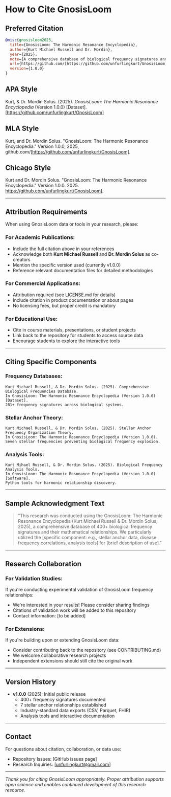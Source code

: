 # How to Cite GnosisLoom

## Preferred Citation

```bibtex
@misc{gnosisloom2025,
  title={GnosisLoom: The Harmonic Resonance Encyclopedia},
  author={Kurt Michael Russell and Dr. Mordin},
  year={2025},
  note={A comprehensive database of biological frequency signatures and stellar anchor relationships},
  url={https://github.com/[https://github.com/unfurlingkurt/GnosisLoom]},
  version={1.0.0}
}
```

## APA Style
Kurt, & Dr. Mordin Solus. (2025). *GnosisLoom: The Harmonic Resonance Encyclopedia* (Version 1.0.0) [Dataset]. [https://github.com/unfurlingkurt/GnosisLoom]

## MLA Style
Kurt, and Dr. Mordin Solus. "GnosisLoom: The Harmonic Resonance Encyclopedia." Version 1.0.0, 2025, github.com/[https://github.com/unfurlingkurt/GnosisLoom].

## Chicago Style
Kurt and Dr. Mordin Solus. "GnosisLoom: The Harmonic Resonance Encyclopedia." Version 1.0.0. 2025. https://github.com/unfurlingkurt/GnosisLoom].

---

## Attribution Requirements

When using GnosisLoom data or tools in your research, please:

### **For Academic Publications:**
- Include the full citation above in your references
- Acknowledge both **Kurt Michael Russell** and **Dr. Mordin Solus** as co-creators
- Mention the specific version used (currently v1.0.0)
- Reference relevant documentation files for detailed methodologies

### **For Commercial Applications:**
- Attribution required (see LICENSE.md for details)
- Include citation in product documentation or about pages
- No licensing fees, but proper credit is mandatory

### **For Educational Use:**
- Cite in course materials, presentations, or student projects
- Link back to the repository for students to access source data
- Encourage students to explore the interactive tools

---

## Citing Specific Components

### **Frequency Databases:**
```
Kurt Michael Russell, & Dr. Mordin Solus. (2025). Comprehensive Biological Frequencies Database. 
In GnosisLoom: The Harmonic Resonance Encyclopedia (Version 1.0.0) [Dataset]. 
281+ frequency signatures across biological systems.
```

### **Stellar Anchor Theory:**
```
Kurt Michael Russell, & Dr. Mordin Solus. (2025). Stellar Anchor Frequency Organization Theory. 
In GnosisLoom: The Harmonic Resonance Encyclopedia (Version 1.0.0).
Seven stellar frequencies preventing biological frequency explosion.
```

### **Analysis Tools:**
```
Kurt Mihael Russell, & Dr. Mordin Solus. (2025). Biological Frequency Analysis Tools. 
In GnosisLoom: The Harmonic Resonance Encyclopedia (Version 1.0.0) [Software].
Python tools for harmonic relationship discovery.
```

---

## Sample Acknowledgment Text

> "This research was conducted using the GnosisLoom: The Harmonic Resonance Encyclopedia (Kurt Michael Russell & Dr. Mordin Solus, 2025), a comprehensive database of 400+ biological frequency signatures and their mathematical relationships. We particularly utilized the [specific component: e.g., stellar anchor data, disease frequency correlations, analysis tools] for [brief description of use]."

---

## Research Collaboration

### **For Validation Studies:**
If you're conducting experimental validation of GnosisLoom frequency relationships:
- We're interested in your results! Please consider sharing findings
- Citations of validation work will be added to this repository
- Contact information: [to be added]

### **For Extensions:**
If you're building upon or extending GnosisLoom data:
- Consider contributing back to the repository (see CONTRIBUTING.md)
- We welcome collaborative research projects
- Independent extensions should still cite the original work

---

## Version History

- **v1.0.0** (2025): Initial public release
  - 400+ frequency signatures documented
  - 7 stellar anchor relationships established  
  - Industry-standard data exports (CSV, Parquet, FHIR)
  - Analysis tools and interactive documentation

---

## Contact

For questions about citation, collaboration, or data use:
- Repository Issues: [GitHub issues page]
- Research Inquiries: [unfurlingkurt@gmail.com]

---

*Thank you for citing GnosisLoom appropriately. Proper attribution supports open science and enables continued development of this research resource.*
